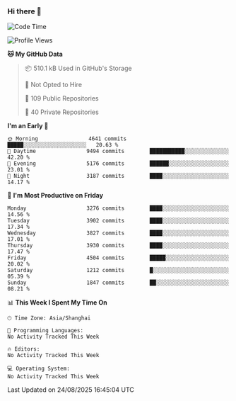 ### Hi there 👋

<!--
**qbosen/qbosen** is a ✨ _special_ ✨ repository because its `README.md` (this file) appears on your GitHub profile.

Here are some ideas to get you started:

- 🔭 I’m currently working on ...
- 🌱 I’m currently learning ...
- 👯 I’m looking to collaborate on ...
- 🤔 I’m looking for help with ...
- 💬 Ask me about ...
- 📫 How to reach me: ...
- 😄 Pronouns: ...
- ⚡ Fun fact: ...
-->

<!--START_SECTION:waka-->
![Code Time](http://img.shields.io/badge/Code%20Time-2%2C111%20hrs%2036%20mins-blue)

![Profile Views](http://img.shields.io/badge/Profile%20Views-0-blue)

**🐱 My GitHub Data** 

> 📦 510.1 kB Used in GitHub's Storage 
 > 
> 🚫 Not Opted to Hire
 > 
> 📜 109 Public Repositories 
 > 
> 🔑 40 Private Repositories 
 > 
**I'm an Early 🐤** 

```text
🌞 Morning                4641 commits        █████░░░░░░░░░░░░░░░░░░░░   20.63 % 
🌆 Daytime                9494 commits        ███████████░░░░░░░░░░░░░░   42.20 % 
🌃 Evening                5176 commits        ██████░░░░░░░░░░░░░░░░░░░   23.01 % 
🌙 Night                  3187 commits        ████░░░░░░░░░░░░░░░░░░░░░   14.17 % 
```
📅 **I'm Most Productive on Friday** 

```text
Monday                   3276 commits        ████░░░░░░░░░░░░░░░░░░░░░   14.56 % 
Tuesday                  3902 commits        ████░░░░░░░░░░░░░░░░░░░░░   17.34 % 
Wednesday                3827 commits        ████░░░░░░░░░░░░░░░░░░░░░   17.01 % 
Thursday                 3930 commits        ████░░░░░░░░░░░░░░░░░░░░░   17.47 % 
Friday                   4504 commits        █████░░░░░░░░░░░░░░░░░░░░   20.02 % 
Saturday                 1212 commits        █░░░░░░░░░░░░░░░░░░░░░░░░   05.39 % 
Sunday                   1847 commits        ██░░░░░░░░░░░░░░░░░░░░░░░   08.21 % 
```


📊 **This Week I Spent My Time On** 

```text
🕑︎ Time Zone: Asia/Shanghai

💬 Programming Languages: 
No Activity Tracked This Week

🔥 Editors: 
No Activity Tracked This Week

💻 Operating System: 
No Activity Tracked This Week
```


 Last Updated on 24/08/2025 16:45:04 UTC
<!--END_SECTION:waka-->
